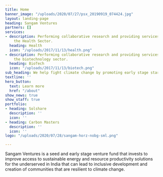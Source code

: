 ```yaml
---
title: Home
banner_image: "/uploads/2020/07/27/psx_20190919_074424.jpg"
layout: landing-page
heading: Sangam Ventures
partners: []
services:
- description: Performing collaborative research and providing services to support
    the Health Sector.
  heading: Health
  icon: "/uploads/2017/11/13/health.png"
- description: Performing collaborative research and providing services to support
    the biotechnology sector.
  heading: BioTech
  icon: "/uploads/2017/11/13/biotech.png"
sub_heading: We help fight climate change by promoting early stage startups
textline: ''
hero_button:
  text: Learn more
  href: "/about"
show_news: true
show_staff: true
portfolio:
- heading: Solshare
  description: ''
  icon: ''
- heading: Carbon Masters
  description: ''
  icon: ''
logo: "/uploads/2020/07/28/sangam-horz-nobg-sml.png"

---
```

Sangam Ventures is a seed and early stage venture fund that invests to improve access to sustainable energy and resource productivity solutions for the underserved in India that can lead to inclusive development and creation of communities that are resilient to climate change.